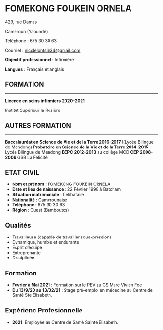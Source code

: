 # FOMEKONG FOUKEIN ORNELA

  429, rue Damas
  
  Cameroun (Yaoundé)
  
  Téléphone : 675 30 30 63
  
  Courriel : nicolelontsi634@gmail.com
  
  **Objectif professionnel** : Infirmière
  
  **Langues** : Français et anglais





## FORMATION
_________________________________________________________________

**Licence en soins infirmiers     2020-2021**

Institut Supérieur la Rosière

## AUTRES FORMATION
_________________________________________________________________

**Baccalauréat en Science de Vie et de la Terre 2016-2017** 
l(Lycée Bilingue de Mendong) 
**Probatoire en Science de la Vie et de la Terre 2014-2015**
Lycée Bilingue de Mendong 
**BEPC 2012-2013**
au collège MCD 
**CEP 2008-2009** 
GSB La Félicité 

## ETAT CIVIL

* **Nom et prénom** : FOMEKONG FOUKEIN ORNELA 
* **Date et lieu de naissance** : 22 Février 1998 à Batcham 
* **Situation matrimoniale** : Célibataire 
* **Nationalité** : Camerounaise 
* **Téléphone** : 675 30 30 63 
* **Région** : Ouest (Bamboutos)

## Qualités
* Travailleuse (capable de travailler sous-pression)
* Dynamique, humble et endurante
* Esprit d’équipe
* Entreprenante
* Disciplinée

## Formation
* **Février à Mai 2021** : Formation sur le PEV au CS Marc Vivien Foe 
*  **Du 13/9/20 au 13/02/21** : Stage pré-emploi en médecine au Centre de Santé Ste Elisabeth.

## Expérienc Profesionnelle
*  **2021**: Employée au Centre de Santé Sainte Elisabeth.
